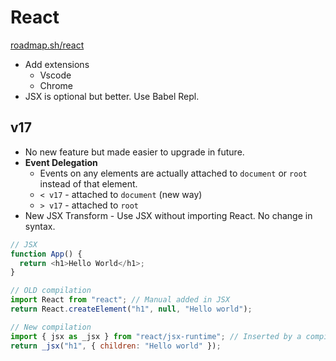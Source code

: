 # React

[roadmap.sh/react](https://roadmap.sh/react)

- Add extensions
  - Vscode
  - Chrome
- JSX is optional but better. Use Babel Repl.

## v17

- No new feature but made easier to upgrade in future.
- **Event Delegation**
  - Events on any elements are actually attached to `document` or `root` instead of that element.
  - `< v17` - attached to `document` (new way)
  - `> v17` - attached to `root`
- New JSX Transform - Use JSX without importing React. No change in syntax.

```js
// JSX
function App() {
  return <h1>Hello World</h1>;
}

// OLD compilation
import React from "react"; // Manual added in JSX
return React.createElement("h1", null, "Hello world");

// New compilation
import { jsx as _jsx } from "react/jsx-runtime"; // Inserted by a compiler (don't import it yourself!)
return _jsx("h1", { children: "Hello world" });
```
